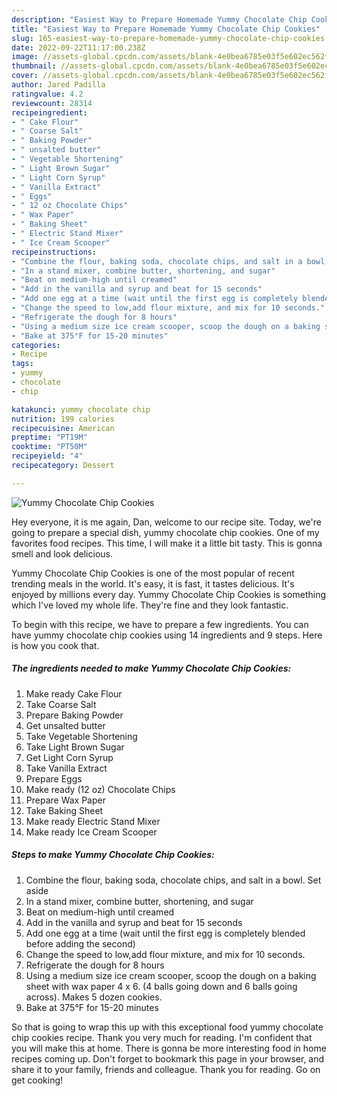 ```yaml
---
description: "Easiest Way to Prepare Homemade Yummy Chocolate Chip Cookies"
title: "Easiest Way to Prepare Homemade Yummy Chocolate Chip Cookies"
slug: 165-easiest-way-to-prepare-homemade-yummy-chocolate-chip-cookies
date: 2022-09-22T11:17:00.238Z
image: //assets-global.cpcdn.com/assets/blank-4e0bea6785e03f5e602ec562f230caae08da540cada707380b4fe1bbebba43da.png
thumbnail: //assets-global.cpcdn.com/assets/blank-4e0bea6785e03f5e602ec562f230caae08da540cada707380b4fe1bbebba43da.png
cover: //assets-global.cpcdn.com/assets/blank-4e0bea6785e03f5e602ec562f230caae08da540cada707380b4fe1bbebba43da.png
author: Jared Padilla
ratingvalue: 4.2
reviewcount: 28314
recipeingredient:
- " Cake Flour"
- " Coarse Salt"
- " Baking Powder"
- " unsalted butter"
- " Vegetable Shortening"
- " Light Brown Sugar"
- " Light Corn Syrup"
- " Vanilla Extract"
- " Eggs"
- " 12 oz Chocolate Chips"
- " Wax Paper"
- " Baking Sheet"
- " Electric Stand Mixer"
- " Ice Cream Scooper"
recipeinstructions:
- "Combine the flour, baking soda, chocolate chips, and salt in a bowl. Set aside"
- "In a stand mixer, combine butter, shortening, and sugar"
- "Beat on medium-high until creamed"
- "Add in the vanilla and syrup and beat for 15 seconds"
- "Add one egg at a time (wait until the first egg is completely blended before adding the second)"
- "Change the speed to low,add flour mixture, and mix for 10 seconds."
- "Refrigerate the dough for 8 hours"
- "Using a medium size ice cream scooper, scoop the dough on a baking sheet with wax paper 4 x 6. (4 balls going down and 6 balls going across). Makes 5 dozen cookies."
- "Bake at 375°F for 15-20 minutes"
categories:
- Recipe
tags:
- yummy
- chocolate
- chip

katakunci: yummy chocolate chip 
nutrition: 199 calories
recipecuisine: American
preptime: "PT19M"
cooktime: "PT50M"
recipeyield: "4"
recipecategory: Dessert

---
```



![Yummy Chocolate Chip Cookies](//assets-global.cpcdn.com/assets/blank-4e0bea6785e03f5e602ec562f230caae08da540cada707380b4fe1bbebba43da.png)

Hey everyone, it is me again, Dan, welcome to our recipe site. Today, we're going to prepare a special dish, yummy chocolate chip cookies. One of my favorites food recipes. This time, I will make it a little bit tasty. This is gonna smell and look delicious.



Yummy Chocolate Chip Cookies is one of the most popular of recent trending meals in the world. It's easy, it is fast, it tastes delicious. It's enjoyed by millions every day. Yummy Chocolate Chip Cookies is something which I've loved my whole life. They're fine and they look fantastic.


To begin with this recipe, we have to prepare a few ingredients. You can have yummy chocolate chip cookies using 14 ingredients and 9 steps. Here is how you cook that.

<!--inarticleads1-->

##### The ingredients needed to make Yummy Chocolate Chip Cookies:

1. Make ready  Cake Flour
1. Take  Coarse Salt
1. Prepare  Baking Powder
1. Get  unsalted butter
1. Take  Vegetable Shortening
1. Take  Light Brown Sugar
1. Get  Light Corn Syrup
1. Take  Vanilla Extract
1. Prepare  Eggs
1. Make ready  (12 oz) Chocolate Chips
1. Prepare  Wax Paper
1. Take  Baking Sheet
1. Make ready  Electric Stand Mixer
1. Make ready  Ice Cream Scooper




<!--inarticleads2-->

##### Steps to make Yummy Chocolate Chip Cookies:

1. Combine the flour, baking soda, chocolate chips, and salt in a bowl. Set aside
1. In a stand mixer, combine butter, shortening, and sugar
1. Beat on medium-high until creamed
1. Add in the vanilla and syrup and beat for 15 seconds
1. Add one egg at a time (wait until the first egg is completely blended before adding the second)
1. Change the speed to low,add flour mixture, and mix for 10 seconds.
1. Refrigerate the dough for 8 hours
1. Using a medium size ice cream scooper, scoop the dough on a baking sheet with wax paper 4 x 6. (4 balls going down and 6 balls going across). Makes 5 dozen cookies.
1. Bake at 375°F for 15-20 minutes




So that is going to wrap this up with this exceptional food yummy chocolate chip cookies recipe. Thank you very much for reading. I'm confident that you will make this at home. There is gonna be more interesting food in home recipes coming up. Don't forget to bookmark this page in your browser, and share it to your family, friends and colleague. Thank you for reading. Go on get cooking!
